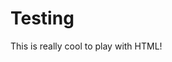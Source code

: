 <!DOCTYPE html>
<html>
<head>
    <title>Testing</title>
</head>
<body>
    <h1>Testing</h1>
    <p>This is really cool to play with HTML!</p>
</body>
</html>
